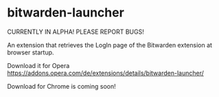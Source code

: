 # bitwarden-launcher

CURRENTLY IN ALPHA! PLEASE REPORT BUGS!

An extension that retrieves the LogIn page of the Bitwarden extension at browser startup.

Download it for Opera
https://addons.opera.com/de/extensions/details/bitwarden-launcher/

Download for Chrome is coming soon!
